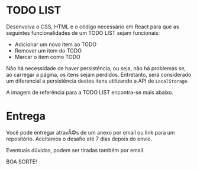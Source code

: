 # TODO LIST

Desenvolva o CSS, HTML e o código necessário em React para que as seguintes funcionalidades de um TODO LIST sejam funcionais:

 * Adicionar um novo item ao TODO
 * Remover um item do TODO
 * Marcar o item como TODO
 
Não há necessidade de haver persistência, ou seja, não há problemas se, ao carregar a página, os itens sejam perdidos. Entretanto, será considerado um diferencial a persistência destes itens utilizando a API de `LocalStorage`.

A imagem de referência para a TODO LIST encontra-se mais abaixo.

# Entrega

Você pode entregar atravÃ©s de um anexo por email ou link para um repositório. Aceitamos o desafio até 7 dias depois do envio.

Eventuais dúvidas, podem ser tiradas também por email.

BOA SORTE!
